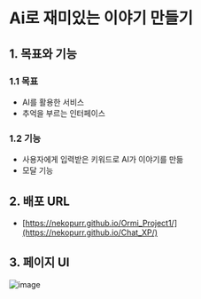 # Ai로 재미있는 이야기 만들기

## 1. 목표와 기능

### 1.1 목표
- AI를 활용한 서비스
- 추억을 부르는 인터페이스

### 1.2 기능
- 사용자에게 입력받은 키워드로 AI가 이야기를 만듦
- 모달 기능

## 2. 배포 URL
- [https://nekopurr.github.io/Ormi_Project1/](https://nekopurr.github.io/Chat_XP/)

## 3. 페이지 UI
![image](https://github.com/nekopurr/Ormi_Project1/assets/85627591/356b7711-2803-4cfc-b858-c163f2d1c938)
